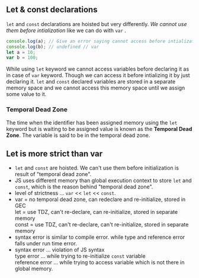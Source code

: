 ## Let & const declarations

``let`` and ``const`` declarations are hoisted but very differently. _We cannot use them before intialization_ like we can do with ``var`` . 

```js
console.log(a); // Give an error saying cannot access before intialization //let
console.log(b); // undefined // var 
let a = 10;
var b = 100;
```

While using ``let`` keyword we cannot access variables before declaring it as in case of ``var`` keyword. 
Though we can access it before intializing it by just declaring it. ``let`` and ``const`` declared variables are stored in a separate memory space and we cannot access this memory space until we assign some value to it. 

### Temporal Dead Zone 

The time when the identifier has been assigned memory using the ``let`` keyword but is waiting to be assigned value is known as the **Temporal Dead Zone**. The variable is said to be in the temporal dead zone. 


## Let is more strict than var 

- ``let`` and ``const`` are hoisted. We can't use them before initialization is result of "temporal dead zone".  
- JS uses different memory than global execution context to store ``let`` and ``const``, which is the reason behind "temporal dead zone".  
- level of strictness ... ``var`` << ``let`` << ``const``.  
- var  = no temporal dead zone, can redeclare and re-initialize, stored in GEC      
  let = use TDZ, can't re-declare, can re-initialize, stored in separate memory      
  const = use TDZ, can't re-declare, can't re-initialize, stored in separate memory      
- syntax error is similar to compile error. while type and reference error falls under run time error.    
- syntax error ... violation of JS syntax      
  type error ...  while trying to re-initialize ``const`` variable      
  reference error ... while trying to access variable which is not there in global memory.